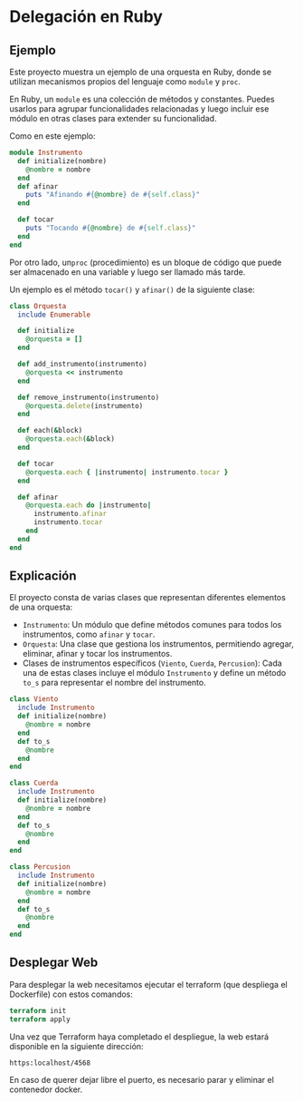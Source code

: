 
# Delegación en Ruby
## Ejemplo 

Este proyecto muestra un ejemplo de una orquesta en Ruby, donde se utilizan mecanismos propios del lenguaje como `module` y `proc`.

En Ruby, un `module` es una colección de métodos y constantes. Puedes usarlos para agrupar funcionalidades relacionadas y luego incluir ese módulo en otras clases para extender su funcionalidad. 

Como en este ejemplo:
```ruby
module Instrumento
  def initialize(nombre)
    @nombre = nombre
  end
  def afinar
    puts "Afinando #{@nombre} de #{self.class}"
  end

  def tocar
    puts "Tocando #{@nombre} de #{self.class}"
  end
end
```

Por otro lado, un`proc` (procedimiento) es un bloque de código que puede ser almacenado en una variable y luego ser llamado más tarde.

Un ejemplo es  el método `tocar()` y `afinar()` de la siguiente clase:

```ruby
class Orquesta
  include Enumerable

  def initialize
    @orquesta = []
  end

  def add_instrumento(instrumento)
    @orquesta << instrumento
  end

  def remove_instrumento(instrumento)
    @orquesta.delete(instrumento)
  end

  def each(&block)
    @orquesta.each(&block)
  end

  def tocar
    @orquesta.each { |instrumento| instrumento.tocar }
  end

  def afinar
    @orquesta.each do |instrumento|
      instrumento.afinar
      instrumento.tocar
    end
  end
end
```
## Explicación

El proyecto consta de varias clases que representan diferentes elementos de una orquesta:

- `Instrumento`: Un módulo que define métodos comunes para todos los instrumentos, como `afinar` y `tocar`.
- `Orquesta`: Una clase que gestiona los instrumentos, permitiendo agregar, eliminar, afinar y tocar los instrumentos.
- Clases de instrumentos específicos (`Viento`, `Cuerda`, `Percusion`): Cada una de estas clases incluye el módulo `Instrumento` y define un método `to_s` para representar el nombre del instrumento.

```ruby
class Viento
  include Instrumento
  def initialize(nombre)
    @nombre = nombre
  end
  def to_s
    @nombre
  end
end

class Cuerda
  include Instrumento
  def initialize(nombre)
    @nombre = nombre
  end
  def to_s
    @nombre
  end
end

class Percusion
  include Instrumento
  def initialize(nombre)
    @nombre = nombre
  end
  def to_s
    @nombre
  end
end
```

## Desplegar Web

Para desplegar la web necesitamos ejecutar el terraform (que despliega el Dockerfile) con estos comandos:

```terraform
terraform init
terraform apply
```
Una vez que Terraform haya completado el despliegue, la web estará disponible en la siguiente dirección: 

`https:localhost/4568`

En caso de querer dejar libre el puerto, es necesario parar y eliminar el contenedor docker.